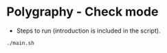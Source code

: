 # Polygraphy - Check mode

+ Steps to run (introduction is included in the script).

```bash
./main.sh
```
